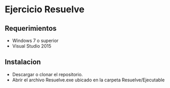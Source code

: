 <p align="center">
<h1>Ejercicio Resuelve</h1>
</p>

## Requerimientos

- Windows 7 o superior
- Visual Studio 2015

## Instalacion

- Descargar o clonar el repositorio.
- Abrir el archivo Resuelve.exe ubicado en la carpeta Resuelve/Ejecutable